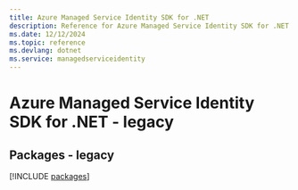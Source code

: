 ```yaml
---
title: Azure Managed Service Identity SDK for .NET
description: Reference for Azure Managed Service Identity SDK for .NET
ms.date: 12/12/2024
ms.topic: reference
ms.devlang: dotnet
ms.service: managedserviceidentity
---
```

# Azure Managed Service Identity SDK for .NET - legacy
## Packages - legacy
[!INCLUDE [packages](managed-service-identity-index.md)]